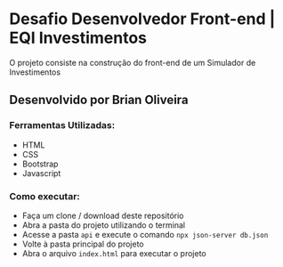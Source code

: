 # Desafio Desenvolvedor Front-end | EQI Investimentos
O projeto consiste na construção do front-end de um Simulador de Investimentos

## Desenvolvido por Brian Oliveira

### Ferramentas Utilizadas:
- HTML
- CSS
- Bootstrap
- Javascript

### Como executar:
- Faça um clone / download deste repositório
- Abra a pasta do projeto utilizando o terminal
- Acesse a pasta `api` e execute o comando `npx json-server db.json`
- Volte à pasta principal do projeto
- Abra o arquivo `index.html` para executar o projeto

